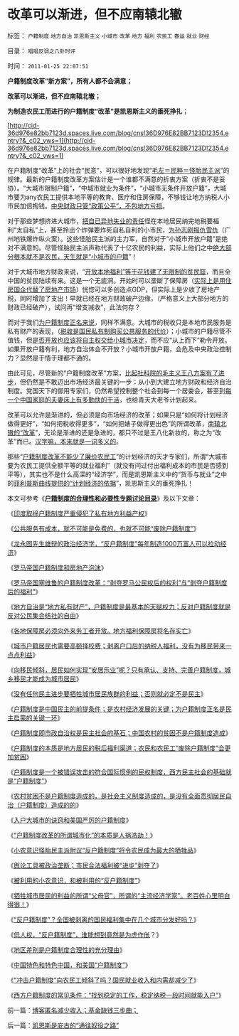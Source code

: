 # 改革可以渐进，但不应南辕北辙

标签： `户籍制度` `地方自治` `凯恩斯主义` `小城市` `改革` `地方` `福利` `农民工` `春运` `就业` `财经` 

目录： `唱唱反调之八卦时评`

时间： `2011-01-25 22:07:51`

**户籍制度改革“新方案”，所有人都不会满意；**

**改革可以渐进，但不应南辕北辙；**

**为制造农民工而进行的户籍制度“改革”是凯恩斯主义的垂死挣扎**；

[http://cid-36d976e82bb7123d.spaces.live.com/blog/cns!36D976E82BB7123D!2354.entry?&_c02_vws=1](http://cid-36d976e82bb7123d.spaces.live.com/blog/cns!36D976E82BB7123D!2354.entry?&_c02_vws=1)

在户籍制度“改革”上的社会“民意”，可以很好地发现“[毛左＝民粹＝怪胎民主派](../../../2009/9/24/为什么说民粹就是极左.md)”的规律。最新的户籍制度改革方案估计是一个谁都不满意的折衷方案（折衷不是妥协）。“大城市限制户籍”，“中城市就业为条件”，“小城市无条件开放户籍”，大城市要为any农民工提供本地平等的教育、医疗和住房保障，不够钱让地方纳税人小市民加倍掏钱。[中央财政只管“政策公平”，不包地方亏损](../../../2009/9/1/为什么地方财政社会保障排外是理所当然的.md)。

对于那些梦想挤进大城市，[把自已异地失业的责任](../../../2009/9/4/排外是城乡夹心层自已的选择.md)怪在本地居民纳完地税要福利“太自私”上，甚至拎出个炸弹要炸死自私自利的小市民，[为孙志刚报仇雪仇](../../../2009/5/23/就孙志刚悲剧回答户籍制度合理性实施.md)（广州地铁爆炸纵火案）。这些怪胎民主派的主力军，自然对于“小城市开放户籍”是绝对不满意的。尽管怪胎民主派声称代表了十亿农民的利益，实际上他们之中[绝大部分根本就不是农民，天生就是“小城市的户籍](../../../2010/4/29/声称代表农民的绝大部分不是农民.md)”！

对于大城市地方财政来说，“[开放本地福利”等于花钱建了无限制的贫民窟](../../../2010/12/12/为什么专制帝国灭亡后多是蛮族胜出？.md)，而且全中国的贫民陆续有来。这是一个无底洞。开始时可以垄断了保障房（[实际上是用住房国企代替了房地产市场](../../../2010/9/25/国企垄断的房老虎会价廉物美吗？.md)）恍惚可以多创造点GDP，但实际上是少收了房地产税，同时增加了支出！早就已经在地方财政破产边缘，（严格意义上大部分地方的财政已经破产），试问再“增支减收”，此法何存？

而对于我们[为户籍制度正名来说](../../../2010/3/6/为户籍制度正名，是民主启蒙的关键一环.md)，同样不满意。大城市的税收只是本地市民服务是私有财产的表现，（[税收是国民私有制购买公共服务的代价](../../../2010/11/9/广州亚运公交免费的乌托邦实验和户籍制度；.md)）；小城市的户籍尽管不值钱，但[是否开放也应该将自主权交给小城市决定](../../../2009/7/13/社区自治从最小单位开始.md)，而不应“从上而下”勒令开放。如果开放户籍有利，地方自治体会不开放？小城市开放户籍，会危及中央政治控制力？显然是于情于理都不通的。

由此可见，尽管新的“户籍制度改革”方案，[比起社科院的毛主义王八方案有了进步](../../../2009/6/5/社科院的户籍制度改革只不过是“均贫富”的倒退.md)，但仍然是不敢迈出市场经济最关键的一步：从小到大建立地方财政和经济自治制度。党国天下的御用专家们，仍然希望控制整个社会到每一个居委会，甚至到[每一个中国家庭的夫妻床上有多勤快的干活](../../../2011/1/22/计划生育荒谬绝伦.md)，也给青天大老爷计划起来。

改革可以允许是渐进的，但必须是向市场经济的改革；如果只是“如何将计划经济做得更好”，“如何把税收得更多”，“如何把婊子做得更出色”的所谓改革，[南辕北辙的“改革](../../../2010/1/13/一字真经拖字诀，南辕北辙慢慢来.md)”，无论是渐进的还是急进的，都只不过是王八化新妆的，称之为“改革”而已。[汉字嘛，本来就是一词多义的](../../../2010/5/4/中国不缺信仰，中国缺乏名词解释.md)。

那些“[户籍制度改革不能少了廉价农民工](../../../2009/10/19/廉价劳动力岗位的本地供应有社会保障的性质.md)”的计划经济的天才专家们，所谓“大城市要为农民工提供全额平等的就业福利”（就没有问过付出福利成本的市民是否感到平等），其实也不是什么高深的“经济学”，而是凯恩斯主义中的“货币与就业”之中的[菲利普斯曲线提供的“计划经济的依据](../../../2009/6/2/埋葬凯恩斯主义：盲人摸象的菲利普斯曲线.md)”，凯恩斯主义的垂死挣扎！

本文可参考《**[户籍制度的合理性和必要性专题讨论目录](../../../2009/9/29/户籍制度的合理性和必要性专题讨论目录.md)**》及以下文章：

《[印度取缔户籍制度严重侵犯了私有地方利益产权](../../../2011/1/7/印度的“西方式民主”虚有其表.md)》

《[公共服务有成本，就不可能是免费的，也就不可能“废除户籍制度”](../../../2010/11/9/广州亚运公交免费的乌托邦实验和户籍制度；.md)》

《[龙永图先生雄辩的政治经济学，“反户籍制度”每年制造1000万富人可以拉动经济](../../../2010/9/16/每年制造千万富人可以拉动经济.md)》

《[罗马帝国户籍制度和房地产泡沫](../../../2010/8/28/罗马帝国户籍制度和房地产泡沫；.md)》

《[罗马帝国塞维鲁的户籍制度改革：“剥夺罗马公民权后的权利”与“剥夺户籍制度后的福利”](../../../2010/9/4/塞维鲁的户籍制度改革剥离公民权背后权利.md)》

《[地方自治是“地方私有财产”，户籍制度是最基本的天赋权力；反对户籍制度就是反对公民集会结社的自由](../../../2010/6/29/地区自治是天然的“多党制”和集会结社的天赋权力.md)》

《[各地保障房必须向外来务工者开放。地方福利保障房将名存实亡](../../../2010/6/17/地方保障房强令向外来者开放，试看保障房如何名存实亡.md)》

《[城市户籍居民也需要高额择校费；剥离户口后的纳税人福利，没有为移民带来一点点利益](../../../2010/5/27/义务教育产业化，反户籍福利造福了谁.md)》

《[向移民倾斜，居民如何实现“安居乐业”呢？只有承认、支持、完善户籍制度，城乡移民才能成为城市居民](../../../2010/3/6/向移民倾斜，居民如何实现“安居乐业”呢.md)》

《[没有任何民主进步要牺牲城市居民族群的利益；否则就必定不是民主](../../../2010/3/6/没有任何民主进步，是需要牺牲城市居民族群的利益；.md)》

《[户籍制度是中国民主的前提条件；是农村经济发展的关键；为户籍制度正名是民主启蒙的关键一环](../../../2010/3/6/为户籍制度正名，是民主启蒙的关键一环.md)》

《[户籍制度即市政自治权是民主社会的基石；中国农村的贫困不是户籍制度造成](../../../2010/3/5/户籍制度即市政自治权是民主社会的基石.md)》

《[户籍制度的本质是地方居民的税后福利渠道；农民和农民工“废除户籍制度”会更加贫困](../../../2010/3/5/“反户籍制度”的根源就是小农意识.md)》

《[户籍制度是一个被错误攻击的符合国际惯例的民权制度，西方民主社会的基础就是“户籍制度”](../../../2010/3/4/户籍制度是被错误攻击的民权制度.md)》

《[农村贫困不是户籍制度造成的，是社会主义制度造成的，是没有全面贯彻居民自治（户籍制度）造成的的](../../../2010/2/21/农村问题只能是经济学的问题.md)》

《[入户大城市的诀窍和美国严厉的户籍制度](../../../2010/2/1/入户大城市的诀窍和美国严厉的户籍制度.md)》

《[“户籍制度改革的所谓城市化”的本质是人祸浩劫！](../../../2010/1/29/“户籍制度改革城市化”的本质是浩劫.md)》

《[小农意识怪胎民主派附议“反户籍制度”将令农民成为最大的牺牲品](../../../2010/1/27/愚蠢的人自然有愚蠢的报应.md)》

《[舆论工具被政治垄断；市民合法福利被“进步”剥夺了](%E8%88%86%E8%AE%BA%E5%B7%A5%E5%85%B7%E8%A2%AB%E5%A6%99%E7%94%A8%EF%BC%9B%E5%B8%82%E6%B0%91%E5%90%88%E6%B3%95%E7%A6%8F%E5%88%A9%E8%A2%AB%E2%80%9C%E8%BF%9B%E6%AD%A5%E2%80%9D%E5%89%A5%E5%A4%BA%E4%BA%86)》

《[被利用的小农意识，和被利用的“反户籍制度”](../../../2009/11/15/小农意识和被利用的户籍制度的争论.md)》

《[牺牲城市居民的利益的所谓“父母官”，所谓的“主流经济学家”。老百姓心里明白得很！](../../../2009/10/30/公权如何才能获得公信力？.md)》

《[“反户籍制度”？全国被剥离的国民福利集中在几个城市分发好吗？](../../../2009/10/30/全国被剥离的国民福利集中在几个城市分发好吗？.md)》

《[低人权，“反户籍制度”，谁能想到竟然是为虎作伥](../../../2009/10/21/人，鬼.md)？》

《[地区差别是户籍制度合理性的充分理由](../../../2009/10/26/地区差别是户籍制度合理性的充分理由.md)》

《[中国特色和特色中国，和美国“户籍制度”](../../../2009/10/21/中国特色和特色中国，和美国“户籍制度”.md)》

《[“冲击户籍制度”向农民工倾斜了吗？国民就业收入和内需却减少了](../../../2009/10/16/向农民工倾斜了吗？国民就业收入和内需却少了.md)》

《[西方户籍制度的常见条件：“找到稳定的工作，稳定纳税一段时间就能入户”](../../../2009/10/15/“找到稳定的工作就能入户”.md)》



前一篇：[博客匿名减少收入；基金缺钱三步曲；](../../../2011/1/25/博客匿名减少收入；基金缺钱三步曲；.md)

后一篇：[凯恩斯是庇古的“通往奴役之路”](../../../2011/1/25/凯恩斯是庇古的“通往奴役之路”.md)